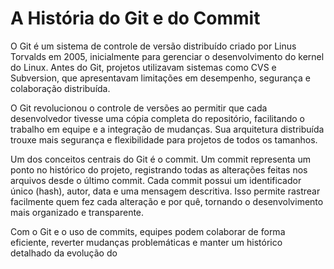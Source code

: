 # A História do Git e do Commit

O Git é um sistema de controle de versão distribuído criado por Linus Torvalds em 2005, inicialmente para gerenciar o desenvolvimento do kernel do Linux. Antes do Git, projetos utilizavam sistemas como CVS e Subversion, que apresentavam limitações em desempenho, segurança e colaboração distribuída.

O Git revolucionou o controle de versões ao permitir que cada desenvolvedor tivesse uma cópia completa do repositório, facilitando o trabalho em equipe e a integração de mudanças. Sua arquitetura distribuída trouxe mais segurança e flexibilidade para projetos de todos os tamanhos.

Um dos conceitos centrais do Git é o commit. Um commit representa um ponto no histórico do projeto, registrando todas as alterações feitas nos arquivos desde o último commit. Cada commit possui um identificador único (hash), autor, data e uma mensagem descritiva. Isso permite rastrear facilmente quem fez cada alteração e por quê, tornando o desenvolvimento mais organizado e transparente.

Com o Git e o uso de commits, equipes podem colaborar de forma eficiente, reverter mudanças problemáticas e manter um histórico detalhado da evolução do